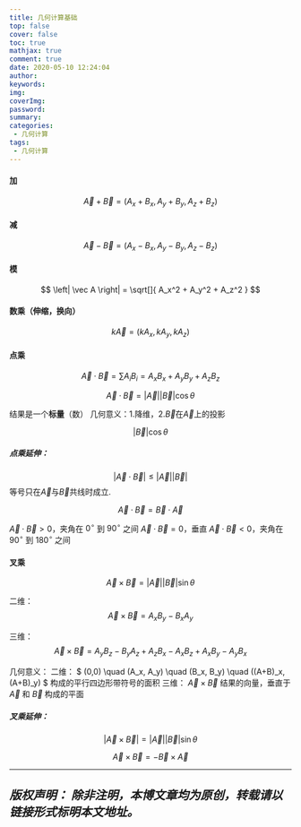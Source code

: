 ```yaml
---
title: 几何计算基础
top: false
cover: false
toc: true
mathjax: true
comment: true
date: 2020-05-10 12:24:04
author:
keywords:
img:
coverImg:
password:
summary:
categories:
 - 几何计算
tags:
 - 几何计算
---
```

#### 加
$$
\vec A + \vec B = (A_x + B_x, A_y + B_y, A_z + B_z)
$$

#### 减
$$
\vec A - \vec B = (A_x - B_x, A_y - B_y, A_z - B_z)
$$

#### 模
$$
\left| \vec A \right| = \sqrt[]{ A_x^2 + A_y^2 + A_z^2 }
$$

#### 数乘（伸缩，换向）
$$
k \vec A = (kA_x, kA_y, kA_z)
$$

#### 点乘
$$
\vec A \cdot \vec B = \sum A_i B_i = A_xB_x + A_yB_y + A_zB_z
$$

$$
\vec A \cdot \vec B = \left| \vec A \right| \left| \vec B \right| \cos \theta
$$

结果是一个**标量**（数）
几何意义：1.降维，2.$\vec B$在$\vec A$上的投影

$$
\left| \vec B \right| \cos \theta
$$  

##### 点乘延伸：
$$
\left| \vec A \cdot \vec B \right| \le \left| \vec A \right| \left| \vec B \right|
$$
等号只在$\vec A$与$\vec B$共线时成立.

$$
\vec A \cdot \vec B = \vec B \cdot \vec A 
$$

$\vec A \cdot \vec B > 0$，夹角在 $0^\circ$ 到 $90^\circ$ 之间
$\vec A \cdot \vec B = 0$，垂直
$\vec A \cdot \vec B < 0$，夹角在 $90^\circ$ 到 $180^\circ$ 之间

#### 叉乘
$$
\vec A \times \vec B = \left| \vec A \right| \left| \vec B \right| \sin \theta
$$

二维：
$$
\vec A \times \vec B = A_xB_y - B_xA_y
$$

三维：
$$
\vec A \times \vec B = A_yB_z- B_yA_z + A_zB_x - A_xB_z+ A_xB_y - A_yB_x
$$

几何意义：
二维：
$
(0,0) \quad (A_x, A_y) \quad (B_x, B_y) \quad ((A+B)_x, (A+B)_y)
$
构成的平行四边形带符号的面积
三维：
$\vec A \times \vec B$ 结果的向量，垂直于 $\vec A$ 和 $\vec B$ 构成的平面

##### 叉乘延伸：
$$
\left| \vec A \times \vec B \right| = \left| \vec A \right| \left| \vec B \right| \sin \theta
$$

$$
\vec A \times \vec B = - \vec B \times \vec A
$$


---
*版权声明：*
*除非注明，本博文章均为原创，转载请以链接形式标明本文地址。*
---
